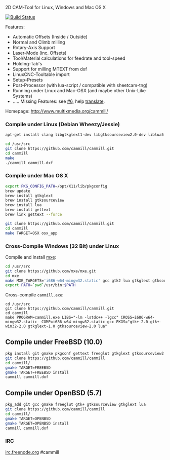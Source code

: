 2D CAM-Tool for Linux, Windows and Mac OS X

[![Build Status](https://travis-ci.org/cammill/cammill.svg?branch=master)](https://travis-ci.org/cammill/cammill)

Features:
* Automatic Offsets (Inside / Outside)
* Normal and Climb milling
* Rotary-Axis Support
* Laser-Mode (inc. Offsets)
* Tool/Material calculations for feedrate and tool-speed
* Holding-Tab's
* Support for milling MTEXT from dxf
* LinuxCNC-Tooltable import
* Setup-Presets
* Post-Processor (with lua-script / compatible with sheetcam-tng)
* Running under Linux and Mac-OSX (and maybe other Unix-Like Systems)
* .....
Missing Features: see [#6](https://github.com/cammill/cammill/issues/6), help [translate](https://crowdin.com/project/cammill).

Homepage: http://www.multixmedia.org/cammill/

### Compile under Linux (Debian Wheezy/Jessie)

```bash
apt-get install clang libgtkglext1-dev libgtksourceview2.0-dev liblua5.1-0-dev freeglut3-dev libglu1-mesa-dev libgtk2.0-dev libgvnc-1.0-dev libg3d-dev
```

```bash
cd /usr/src
git clone https://github.com/cammill/cammill.git
cd cammill
make
./cammill cammill.dxf
```

### Compile under Mac OS X

```bash
export PKG_CONFIG_PATH=/opt/X11/lib/pkgconfig
brew update
brew install gtkglext
brew install gtksourceview
brew install lua
brew install gettext
brew link gettext --force
```

```bash
git clone https://github.com/cammill/cammill.git
cd cammill
make TARGET=OSX osx_app
```

### Cross-Compile Windows (32 Bit) under Linux

Compile and install [mxe](http://mxe.cc/):
```bash
cd /usr/src
git clone https://github.com/mxe/mxe.git
cd mxe
make MXE_TARGETS='i686-w64-mingw32.static' gcc gtk2 lua gtkglext gtksourceview freeglut
export PATH=`pwd`/usr/bin:$PATH
```
Cross-compile ```cammill.exe```:
```
cd /usr/src
git clone https://github.com/cammill/cammill.git
cd cammill
make PROGRAM=cammill.exe LIBS="-lm -lstdc++ -lgcc" CROSS=i686-w64-mingw32.static- COMP=i686-w64-mingw32.static-gcc PKGS="gtk+-2.0 gtk+-win32-2.0 gtkglext-1.0 gtksourceview-2.0 lua"
```

## Compile under FreeBSD (10.0)

```bash
pkg install git gmake pkgconf gettext freeglut gtkglext gtksourceview2 lua51
git clone https://github.com/cammill/cammill
cd cammill/
gmake TARGET=FREEBSD
gmake TARGET=FREEBSD install
cammill cammill.dxf
```

## Compile under OpenBSD (5.7)

```bash
pkg_add git gcc gmake freeglut gtk+ gtksourceview gtkglext lua
git clone https://github.com/cammill/cammill
cd cammill/
gmake TARGET=OPENBSD
gmake TARGET=OPENBSD install
cammill cammill.dxf
```

### IRC

[irc.freenode.org](http://www.freenode.org/) #cammill
